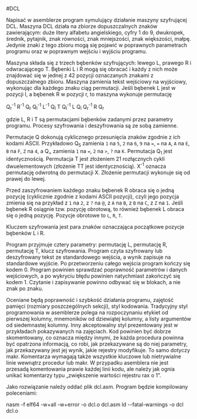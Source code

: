 #DCL

Napisać w asemblerze program symulujący działanie maszyny szyfrującej DCL. Maszyna DCL działa na zbiorze dopuszczalnych znaków zawierającym: duże litery alfabetu angielskiego, cyfry 1 do 9, dwukropek, średnik, pytajnik, znak równości, znak mniejszości, znak większości, małpę. Jedynie znaki z tego zbioru mogą się pojawić w poprawnych parametrach programu oraz w poprawnym wejściu i wyjściu programu.

Maszyna składa się z trzech bębenków szyfrujących: lewego L, prawego R i odwracającego T. Bębenki L i R mogą się obracać i każdy z nich może znajdować się w jednej z 42 pozycji oznaczanych znakami z dopuszczalnego zbioru. Maszyna zamienia tekst wejściowy na wyjściowy, wykonując dla każdego znaku ciąg permutacji. Jeśli bębenek L jest w pozycji l, a bębenek R w pozycji r, to maszyna wykonuje permutację

Q<sub>r</sub><sup>-1</sup>
R<sup>-1</sup>
Q<sub>r</sub>
Q<sub>l</sub><sup>-1</sup>
L<sup>-1</sup>
Q<sub>l</sub>
T
Q<sub>l</sub><sup>-1</sup>
L
Q<sub>l</sub>
Q<sub>r</sub><sup>-1</sup>
R
Q<sub>r</sub>

gdzie L, R i T są permutacjami bębenków zadanymi przez parametry programu. Procesy szyfrowania i deszyfrowania są ze sobą zamienne.

Permutacje Q dokonują cyklicznego przesunięcia znaków zgodnie z ich kodami ASCII. Przykładowo Q<sub>5</sub> zamienia `1` na `5`, `2` na `6`, `9` na `=`, `=` na `A`, `A` na `E`, `B` na `F`, `Z` na `4`, a Q<sub>=</sub> zamienia `1` na `=`, `2` na `>`, `?` na `K`. Permutacja Q<sub>1</sub> jest identycznością. Permutacja T jest złożeniem 21 rozłącznych cykli dwuelementowych (złożenie TT jest identycznością). X<sup>-1</sup> oznacza permutację odwrotną do permutacji X. Złożenie permutacji wykonuje się od prawej do lewej.

Przed zaszyfrowaniem każdego znaku bębenek R obraca się o jedną pozycję (cyklicznie zgodnie z kodami ASCII pozycji), czyli jego pozycja zmienia się na przykład z `1` na `2`, z `?` na `@`, z `A` na `B`, z `B` na `C`, z `Z` na `1`. Jeśli bębenek R osiągnie tzw. pozycję obrotową, to również bębenek L obraca się o jedną pozycję. Pozycje obrotowe to `L`, `R`, `T`.

Kluczem szyfrowania jest para znaków oznaczająca początkowe pozycje bębenków L i R.

Program przyjmuje cztery parametry: permutację L, permutację R, permutację T, klucz szyfrowania. Program czyta szyfrowany lub deszyfrowany tekst ze standardowego wejścia, a wynik zapisuje na standardowe wyjście. Po przetworzeniu całego wejścia program kończy się kodem 0. Program powinien sprawdzać poprawność parametrów i danych wejściowych, a po wykryciu błędu powinien natychmiast zakończyć się kodem 1. Czytanie i zapisywanie powinno odbywać się w blokach, a nie znak po znaku.

Oceniane będą poprawność i szybkość działania programu, zajętość pamięci (rozmiary poszczególnych sekcji), styl kodowania. Tradycyjny styl programowania w asemblerze polega na rozpoczynaniu etykiet od pierwszej kolumny, mnemoników od dziewiątej kolumny, a listy argumentów od siedemnastej kolumny. Inny akceptowalny styl prezentowany jest w przykładach pokazywanych na zajęciach. Kod powinien być dobrze skomentowany, co oznacza między innymi, że każda procedura powinna być opatrzona informacją, co robi, jak przekazywane są do niej parametry, jak przekazywany jest jej wynik, jakie rejestry modyfikuje. To samo dotyczy makr. Komentarza wymagają także wszystkie kluczowe lub nietrywialne linie wewnątrz procedur lub makr. W przypadku asemblera nie jest przesadą komentowania prawie każdej linii kodu, ale należy jak ognia unikać komentarzy typu „zwiększenie wartości rejestru rax o 1”.

Jako rozwiązanie należy oddać plik dcl.asm. Program będzie kompilowany poleceniami:

nasm -f elf64 -w+all -w+error -o dcl.o dcl.asm
ld --fatal-warnings -o dcl dcl.o

